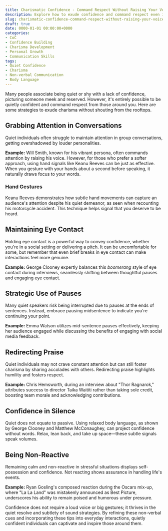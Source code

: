 ```yaml
---
title: Charismatic Confidence - Command Respect Without Raising Your Voice
description: Explore how to exude confidence and command respect even if you're naturally quiet or shy. Learn simple tricks for becoming charismatic without being loud.
slug: charismatic-confidence-command-respect-without-raising-your-voice
draft: true
date: 0000-01-01 00:00:00+0000
categories:
- CoC
- Confidence Building
- Charisma Development
- Personal Growth
- Communication Skills
tags:
- Quiet Confidence
- Charisma
- Non-verbal Communication
- Body Language
---
```


Many people associate being quiet or shy with a lack of confidence, picturing someone meek and reserved. However, it's entirely possible to be quietly confident and command respect from those around you. Here are some strategies to exude charisma without shouting from the rooftops.

## Grabbing Attention in Conversations

Quiet individuals often struggle to maintain attention in group conversations, getting overshadowed by louder personalities.

**Example:** Will Smith, known for his vibrant persona, often commands attention by raising his voice. However, for those who prefer a softer approach, using hand signals like Keanu Reeves can be just as effective. When you gesture with your hands about a second before speaking, it naturally draws focus to your words.

### Hand Gestures

Keanu Reeves demonstrates how subtle hand movements can capture an audience's attention despite his quiet demeanor, as seen when recounting his motorcycle accident. This technique helps signal that you deserve to be heard.

## Maintaining Eye Contact

Holding eye contact is a powerful way to convey confidence, whether you're in a social setting or delivering a pitch. It can be uncomfortable for some, but remember that even brief breaks in eye contact can make interactions feel more genuine.

**Example:** George Clooney expertly balances this *boomerang* style of eye contact during interviews, seamlessly shifting between thoughtful pauses and engaging eye contact.

## Strategic Use of Pauses

Many quiet speakers risk being interrupted due to pauses at the ends of sentences. Instead, embrace pausing midsentence to indicate you're continuing your point.

**Example:** Emma Watson utilizes mid-sentence pauses effectively, keeping her audience engaged while discussing the benefits of engaging with social media feedback.

## Redirecting Praise

Quiet individuals may not crave constant attention but can still foster charisma by sharing accolades with others. Redirecting praise highlights humility and fosters respect.

**Example:** Chris Hemsworth, during an interview about "Thor Ragnarok," attributes success to director Taika Waititi rather than taking sole credit, boosting team morale and acknowledging contributions.

## Confidence in Silence

Quiet does not equate to passive. Using relaxed body language, as shown by George Clooney and Matthew McConaughey, can project confidence without words. Relax, lean back, and take up space—these subtle signals speak volumes.

## Being Non-Reactive

Remaining calm and non-reactive in stressful situations displays self-possession and confidence. Not reacting shows assurance in handling life's events.

**Example:** Ryan Gosling's composed reaction during the Oscars mix-up, where "La La Land" was mistakenly announced as Best Picture, underscores his ability to remain poised and humorous under pressure.

Confidence does not require a loud voice or big gestures; it thrives in the quiet resolve and subtlety of sound strategies. By refining these non-verbal cues and incorporating these tips into everyday interactions, quietly confident individuals can captivate and inspire those around them.
